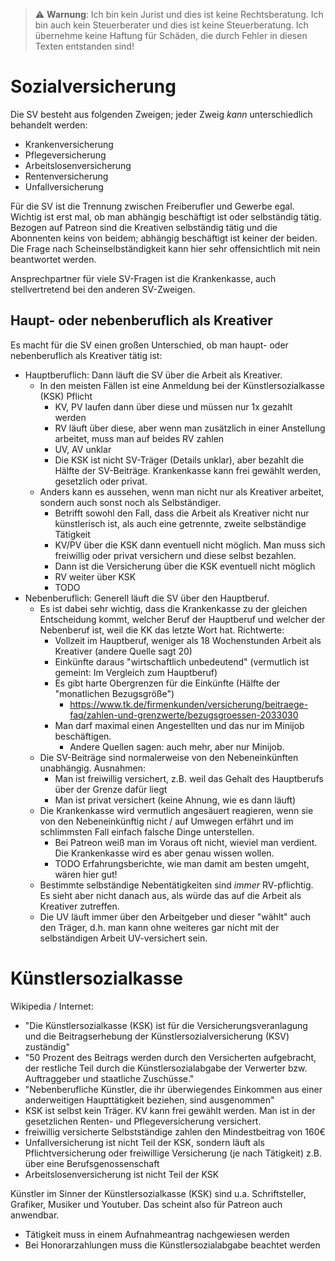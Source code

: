 > ⚠ **Warnung**: Ich bin kein Jurist und dies ist keine Rechtsberatung. Ich bin auch kein Steuerberater und dies ist keine Steuerberatung. Ich übernehme keine Haftung für Schäden, die durch Fehler in diesen Texten entstanden sind!

# Sozialversicherung

Die SV besteht aus folgenden Zweigen; jeder Zweig *kann* unterschiedlich behandelt werden:
* Krankenversicherung
* Pflegeversicherung
* Arbeitslosenversicherung
* Rentenversicherung
* Unfallversicherung

Für die SV ist die Trennung zwischen Freiberufler und Gewerbe egal. Wichtig ist erst mal, ob man abhängig beschäftigt
ist oder selbständig tätig. Bezogen auf Patreon sind die Kreativen selbständig tätig und die Abonnenten keins von
beidem; abhängig beschäftigt ist keiner der beiden. Die Frage nach Scheinselbständigkeit kann hier sehr offensichtlich
mit nein beantwortet werden.

Ansprechpartner für viele SV-Fragen ist die Krankenkasse, auch stellvertretend bei den anderen SV-Zweigen.

## Haupt- oder nebenberuflich als Kreativer

Es macht für die SV einen großen Unterschied, ob man haupt- oder nebenberuflich als Kreativer tätig ist:
* Hauptberuflich: Dann läuft die SV über die Arbeit als Kreativer.
  * In den meisten Fällen ist eine Anmeldung bei der Künstlersozialkasse (KSK) Pflicht
    * KV, PV laufen dann über diese und müssen nur 1x gezahlt werden
    * RV läuft über diese, aber wenn man zusätzlich in einer Anstellung arbeitet, muss man auf beides RV zahlen
    * UV, AV unklar
    * Die KSK ist nicht SV-Träger (Details unklar), aber bezahlt die Hälfte der SV-Beiträge. Krankenkasse kann frei gewählt werden, gesetzlich oder privat.
  * Anders kann es aussehen, wenn man nicht nur als Kreativer arbeitet, sondern auch sonst noch als Selbständiger.
    * Betrifft sowohl den Fall, dass die Arbeit als Kreativer nicht nur künstlerisch ist, als auch eine getrennte, zweite selbständige Tätigkeit
    * KV/PV über die KSK dann eventuell nicht möglich. Man muss sich freiwillig oder privat versichern und diese selbst bezahlen.
    * Dann ist die Versicherung über die KSK eventuell nicht möglich
    * RV weiter über KSK
    * TODO
* Nebenberuflich: Generell läuft die SV über den Hauptberuf.
  * Es ist dabei sehr wichtig, dass die Krankenkasse zu der gleichen Entscheidung kommt, welcher Beruf der Hauptberuf und welcher der Nebenberuf ist, weil die KK das letzte Wort hat. Richtwerte:
    * Vollzeit im Hauptberuf, weniger als 18 Wochenstunden Arbeit als Kreativer (andere Quelle sagt 20)
    * Einkünfte daraus "wirtschaftlich unbedeutend" (vermutlich ist gemeint: Im Vergleich zum Hauptberuf)
    * Es gibt harte Obergrenzen für die Einkünfte (Hälfte der "monatlichen Bezugsgröße")
      * https://www.tk.de/firmenkunden/versicherung/beitraege-faq/zahlen-und-grenzwerte/bezugsgroessen-2033030
    * Man darf maximal einen Angestellten und das nur im Minijob beschäftigen.
      * Andere Quellen sagen: auch mehr, aber nur Minijob.
  * Die SV-Beiträge sind normalerweise von den Nebeneinkünften unabhängig. Ausnahmen:
    * Man ist freiwillig versichert, z.B. weil das Gehalt des Hauptberufs über der Grenze dafür liegt
    * Man ist privat versichert (keine Ahnung, wie es dann läuft)
  * Die Krankenkasse wird vermutlich angesäuert reagieren, wenn sie von den Nebeneinkünftig nicht / auf Umwegen erfährt und im schlimmsten Fall einfach falsche Dinge unterstellen.
    * Bei Patreon weiß man im Voraus oft nicht, wieviel man verdient. Die Krankenkasse wird es aber genau wissen wollen.
    * TODO Erfahrungsberichte, wie man damit am besten umgeht, wären hier gut!
  * Bestimmte selbständige Nebentätigkeiten sind _immer_ RV-pflichtig. Es sieht aber nicht danach aus, als würde das auf die Arbeit als Kreativer zutreffen.
  * Die UV läuft immer über den Arbeitgeber und dieser "wählt" auch den Träger, d.h. man kann ohne weiteres gar nicht mit der selbständigen Arbeit UV-versichert sein.

# Künstlersozialkasse

Wikipedia / Internet:
* "Die Künstlersozialkasse (KSK) ist für die Versicherungsveranlagung und die Beitragserhebung der Künstlersozialversicherung (KSV) zuständig"
* "50 Prozent des Beitrags werden durch den Versicherten aufgebracht, der restliche Teil durch die Künstlersozialabgabe der Verwerter bzw. Auftraggeber und staatliche Zuschüsse."
* "Nebenberufliche Künstler, die ihr überwiegendes Einkommen aus einer anderweitigen Haupttätigkeit beziehen, sind ausgenommen"
* KSK ist selbst kein Träger. KV kann frei gewählt werden. Man ist in der gesetzlichen Renten- und Pflegeversicherung versichert.
* freiwillig versicherte Selbstständige zahlen den Mindestbeitrag von 160€
* Unfallversicherung ist nicht Teil der KSK, sondern läuft als Pflichtversicherung oder freiwillige Versicherung (je nach Tätigkeit) z.B. über eine Berufsgenossenschaft
* Arbeitslosenversicherung ist nicht Teil der KSK

Künstler im Sinner der Künstlersozialkasse (KSK) sind u.a. Schriftsteller, Grafiker, Musiker und Youtuber. Das scheint
also für Patreon auch anwendbar.
* Tätigkeit muss in einem Aufnahmeantrag nachgewiesen werden
* Bei Honorarzahlungen muss die Künstlersozialabgabe beachtet werden

